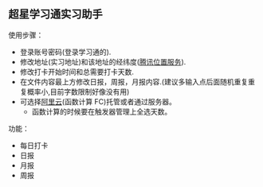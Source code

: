 ## 超星学习通实习助手

使用步骤：

- 登录账号密码(登录学习通的).
- 修改地址(实习地址)和该地址的经纬度([腾讯位置服务](https://lbs.qq.com/getPoint/)).
- 修改打卡开始时间和总需要打卡天数.
- 在文件内容最上方修改日报，周报，月报内容.(建议多输入点后面随机重复重复概率小,目前字数限制好像没有用)
- 可选择[阿里云](https://www.aliyun.com/daily-act/ecs/activity_share?userCode=qmqjw5yc)(函数计算 FC)托管或者通过服务器。
  - 函数计算的时候要在触发器管理上全选天数。

功能：

- 每日打卡
- 日报
- 月报
- 周报